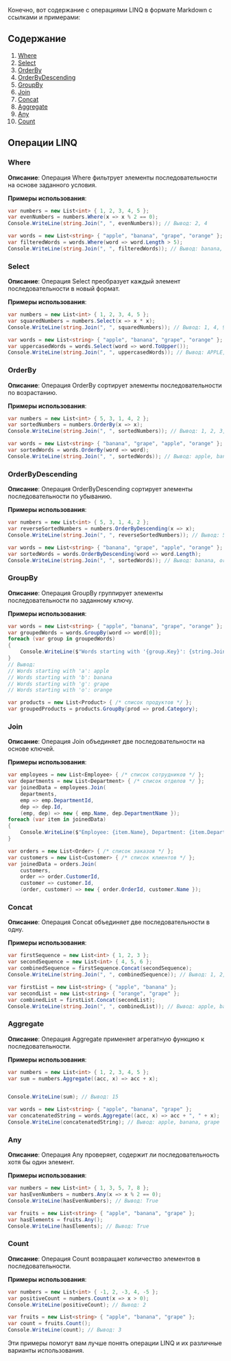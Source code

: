 ﻿Конечно, вот содержание с операциями LINQ в формате Markdown с ссылками и примерами:

## Содержание
1. [Where](#where)
2. [Select](#select)
3. [OrderBy](#orderby)
4. [OrderByDescending](#orderbydescending)
5. [GroupBy](#groupby)
6. [Join](#join)
7. [Concat](#concat)
8. [Aggregate](#aggregate)
9. [Any](#any)
10. [Count](#count)

## Операции LINQ

### <a name="where">Where</a>
**Описание**: Операция Where фильтрует элементы последовательности на основе заданного условия.

**Примеры использования**:
```csharp
var numbers = new List<int> { 1, 2, 3, 4, 5 };
var evenNumbers = numbers.Where(x => x % 2 == 0);
Console.WriteLine(string.Join(", ", evenNumbers)); // Вывод: 2, 4
```

```csharp
var words = new List<string> { "apple", "banana", "grape", "orange" };
var filteredWords = words.Where(word => word.Length > 5);
Console.WriteLine(string.Join(", ", filteredWords)); // Вывод: banana, orange
```

### <a name="select">Select</a>
**Описание**: Операция Select преобразует каждый элемент последовательности в новый формат.

**Примеры использования**:
```csharp
var numbers = new List<int> { 1, 2, 3, 4, 5 };
var squaredNumbers = numbers.Select(x => x * x);
Console.WriteLine(string.Join(", ", squaredNumbers)); // Вывод: 1, 4, 9, 16, 25
```

```csharp
var words = new List<string> { "apple", "banana", "grape", "orange" };
var uppercasedWords = words.Select(word => word.ToUpper());
Console.WriteLine(string.Join(", ", uppercasedWords)); // Вывод: APPLE, BANANA, GRAPE, ORANGE
```

### <a name="orderby">OrderBy</a>
**Описание**: Операция OrderBy сортирует элементы последовательности по возрастанию.

**Примеры использования**:
```csharp
var numbers = new List<int> { 5, 3, 1, 4, 2 };
var sortedNumbers = numbers.OrderBy(x => x);
Console.WriteLine(string.Join(", ", sortedNumbers)); // Вывод: 1, 2, 3, 4, 5
```

```csharp
var words = new List<string> { "banana", "grape", "apple", "orange" };
var sortedWords = words.OrderBy(word => word);
Console.WriteLine(string.Join(", ", sortedWords)); // Вывод: apple, banana, grape, orange
```

### <a name="orderbydescending">OrderByDescending</a>
**Описание**: Операция OrderByDescending сортирует элементы последовательности по убыванию.

**Примеры использования**:
```csharp
var numbers = new List<int> { 5, 3, 1, 4, 2 };
var reverseSortedNumbers = numbers.OrderByDescending(x => x);
Console.WriteLine(string.Join(", ", reverseSortedNumbers)); // Вывод: 5, 4, 3, 2, 1
```

```csharp
var words = new List<string> { "banana", "grape", "apple", "orange" };
var sortedWords = words.OrderByDescending(word => word.Length);
Console.WriteLine(string.Join(", ", sortedWords)); // Вывод: banana, orange, grape, apple
```

### GroupBy<a name="groupby"></a>
**Описание**: Операция GroupBy группирует элементы последовательности по заданному ключу.

**Примеры использования**:
```csharp
var words = new List<string> { "apple", "banana", "grape", "orange" };
var groupedWords = words.GroupBy(word => word[0]);
foreach (var group in groupedWords)
{
    Console.WriteLine($"Words starting with '{group.Key}': {string.Join(", ", group)}");
}
// Вывод:
// Words starting with 'a': apple
// Words starting with 'b': banana
// Words starting with 'g': grape
// Words starting with 'o': orange
```

```csharp
var products = new List<Product> { /* список продуктов */ };
var groupedProducts = products.GroupBy(prod => prod.Category);
```

### Join<a name="join"></a>
**Описание**: Операция Join объединяет две последовательности на основе ключей.

**Примеры использования**:
```csharp
var employees = new List<Employee> { /* список сотрудников */ };
var departments = new List<Department> { /* список отделов */ };
var joinedData = employees.Join(
    departments,
    emp => emp.DepartmentId,
    dep => dep.Id,
    (emp, dep) => new { emp.Name, dep.DepartmentName });
foreach (var item in joinedData)
{
    Console.WriteLine($"Employee: {item.Name}, Department: {item.DepartmentName}");
}
```

```csharp
var orders = new List<Order> { /* список заказов */ };
var customers = new List<Customer> { /* список клиентов */ };
var joinedData = orders.Join(
    customers,
    order => order.CustomerId,
    customer => customer.Id,
    (order, customer) => new { order.OrderId, customer.Name });
```

### Concat<a name="concat"></a>
**Описание**: Операция Concat объединяет две последовательности в одну.

**Примеры использования**:
```csharp
var firstSequence = new List<int> { 1, 2, 3 };
var secondSequence = new List<int> { 4, 5, 6 };
var combinedSequence = firstSequence.Concat(secondSequence);
Console.WriteLine(string.Join(", ", combinedSequence)); // Вывод: 1, 2, 3, 4, 5, 6
```

```csharp
var firstList = new List<string> { "apple", "banana" };
var secondList = new List<string> { "orange", "grape" };
var combinedList = firstList.Concat(secondList);
Console.WriteLine(string.Join(", ", combinedList)); // Вывод: apple, banana, orange, grape
```

### Aggregate<a name="aggregate"></a>
**Описание**: Операция Aggregate применяет агрегатную функцию к последовательности.

**Примеры использования**:
```csharp
var numbers = new List<int> { 1, 2, 3, 4, 5 };
var sum = numbers.Aggregate((acc, x) => acc + x);


Console.WriteLine(sum); // Вывод: 15
```

```csharp
var words = new List<string> { "apple", "banana", "grape" };
var concatenatedString = words.Aggregate((acc, x) => acc + ", " + x);
Console.WriteLine(concatenatedString); // Вывод: apple, banana, grape
```

### Any<a name="any"></a>
**Описание**: Операция Any проверяет, содержит ли последовательность хотя бы один элемент.

**Примеры использования**:
```csharp
var numbers = new List<int> { 1, 3, 5, 7, 8 };
var hasEvenNumbers = numbers.Any(x => x % 2 == 0);
Console.WriteLine(hasEvenNumbers); // Вывод: True
```

```csharp
var fruits = new List<string> { "apple", "banana", "grape" };
var hasElements = fruits.Any();
Console.WriteLine(hasElements); // Вывод: True
```

### Count<a name="count"></a>
**Описание**: Операция Count возвращает количество элементов в последовательности.

**Примеры использования**:
```csharp
var numbers = new List<int> { -1, 2, -3, 4, -5 };
var positiveCount = numbers.Count(x => x > 0);
Console.WriteLine(positiveCount); // Вывод: 2
```

```csharp
var fruits = new List<string> { "apple", "banana", "grape" };
var count = fruits.Count();
Console.WriteLine(count); // Вывод: 3
```

Эти примеры помогут вам лучше понять операции LINQ и их различные варианты использования.
